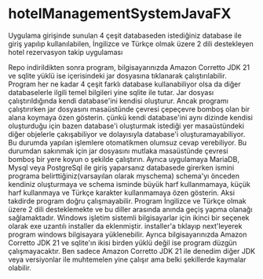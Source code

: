 # hotelManagementSystemJavaFX
Uygulama girişinde sunulan 4 çeşit databaseden istediğiniz database ile giriş yapılıp kullanılabilen,
İngilizce ve Türkçe olmak üzere 2 dili destekleyen
hotel rezervasyon takip uygulaması

Repo indirildikten sonra program, bilgisayarınızda Amazon Corretto JDK 21 ve sqlite yüklü ise içerisindeki jar dosyasına tıklanarak çalıştırılabilir. 
Program her ne kadar 4 çeşit farklı database kullanabiliyor olsa da diğer databaselerle ilgili temel bilgileri yine sqlite ile tutar.
Jar dosyası çalıştırıldığında kendi database'ini kendisi oluşturur. 
Ancak programı çalıştırırken jar dosyasını masaüstünde çevresi çepeçevre bomboş olan bir alana koymaya özen gösterin. 
çünkü kendi database'ini aynı dizinde kendisi oluşturduğu için bazen database'i oluşturmak istediği yer masaüstündeki 
diğer objelerle çakışabiliyor ve dolayısıyla database'i oluşturamayabiliyor.
Bu durumda yapılan işlemlere otomatikmen olumsuz cevap verebiliyor. 
Bu durumdan sakınmak için jar dosyasını mutlaka masaüstünde çevresi bomboş bir yere koyun o şekilde çalıştırın.
Ayrıca uygulamaya MariaDB, Mysql veya PostgreSql ile giriş yaparsanız databasede girerken ismini programa belirttiğiniz(varsayılan olarak myschema) schema'yı önceden kendiniz oluşturmaya ve schema isminde büyük harf kullanmamaya, küçük harf kullanmaya ve Türkçe karakter kullanmamaya özen gösterin.
Aksi takdirde program doğru çalışmayabilir.
Program İngilizce ve Türkçe olmak üzere 2 dili desteklemekte ve bu diller arasında anında geçiş yapma olanağı sağlamaktadır.
Windows işletim sistemli bilgisayarlar için ikinci bir seçenek olarak exe uzantılı installer da eklenmiştir.
installer'a tıklayıp next'leyerek program windows bilgisayara yüklenebilir. 
Ayrıca bilgisayarınızda Amazon Corretto JDK 21 ve sqlite'ın ikisi birden yüklü değil ise program düzgün çalışmayacaktır. Ben sadece Amazon Corretto JDK 21 ile denedim diğer JDK veya versiyonlar ile muhtemelen yine çalışır ama belki şekillerde kaymalar olabilir.

